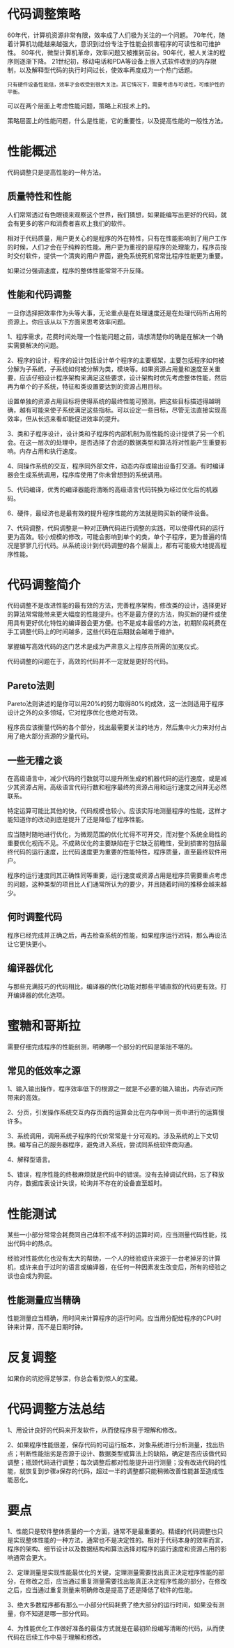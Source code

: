 # 代码调整策略

60年代，计算机资源非常有限，效率成了人们极为关注的一个问题。
70年代，随着计算机功能越来越强大，意识到过份专注于性能会损害程序的可读性和可维护性。
80年代，微型计算机革命，效率问题又被推到前台。90年代，被人关注的程序则逐渐下降。
21世纪初，移动电话和PDA等设备上嵌入式软件收到的内存限制，以及解释型代码的执行时间过长，使效率再度成为一个热门话题。

    只有硬件设备性能低，效率才会收受到很大关注。其它情况下，需要考虑与可读性，可维护性的平衡。

可以在两个层面上考虑性能问题，策略上和技术上的。

策略层面上的性能问题，什么是性能，它的重要性，以及提高性能的一般性方法。

# 性能概述

代码调整只是提高性能的一种方法。

## 质量特性和性能

人们常常透过有色眼镜来观察这个世界，我们猜想，如果能编写出更好的代码，就会有更多的客户和消费者喜欢上我们的软件。

相对于代码质量，用户更关心的是程序的外在特性，只有在性能影响到了用户工作的时候，人们才会在乎纯粹的性能。用户更为重视的是程序的处理能力，程序员按时交付软件，提供一个清爽的用户界面，避免系统死机常常比程序性能更为重要。

如果过分强调速度，程序的整体性能常常不升反降。

## 性能和代码调整

一旦你选择把效率作为头等大事，无论重点是在处理速度还是在处理代码所占用的资源上。你应该从以下方面来思考效率问题。

1、程序需求，花费时间处理一个性能问题之前，请想清楚你的确是在解决一个确实需要解决的问题。

2、程序的设计，程序的设计包括设计单个程序的主要框架，主要包括程序如何被分解为子系统，子系统如何被分解为类，模块等。如果资源占用量和速度至关重要，应该仔细设计程序架构来满足这些要求，设计架构时优先考虑整体性能，然后再为单个的子系统，特征和类设置要达到的资源占用目标。

设置单独的资源占用目标将使得系统的最终性能可预测。把这些目标描述得越明确，越有可能来使子系统满足这些指标。可以设定一些目标，尽管无法直接实现高效率，但从长远来看却能促进效率的提升。

3、类和子程序设计，设计类和子程序的内部机制为高性能的设计提供了另一个机会。在这一层次的处理中，是否选择了合适的数据类型和算法将对性能产生重要影响。内存占用和执行速度。

4、同操作系统的交互，程序同外部文件，动态内存或输出设备打交道。有时编译器会生成系统调用，程序库使用了你未曾想到的系统调用。

5、代码编译，优秀的编译器能将清晰的高级语言代码转换为经过优化后的机器码。

6、硬件，最经济也是最有效的提升程序性能的方法就是购买新的硬件设备。

7、代码调整，代码调整是一种对正确代码进行调整的实践，可以使得代码的运行更为高效。较小规模的修改，可能会影响到单个的类，单个子程序，更为普遍的情况是寥寥几行代码。从系统设计到代码调整的各个层面上，都有可能极大地提高程序性能。

# 代码调整简介

代码调整不是改进性能的最有效的方法，完善程序架构，修改类的设计，选择更好的算法常常能带来更大幅度的性能提升。也不是最方便的方法，购买新的硬件或使用具有更好优化特性的编译器会更方便。也不是成本最低的方法，初期阶段耗费在手工调整代码上的时间越多，这些代码在后期就会越难于维护。

掌握编写高效代码的这门艺术是成为严肃意义上程序员所需的加冕仪式。

代码调整的问题在于，高效的代码并不一定就是更好的代码。

## Pareto法则

Pareto法则讲述的是你可以用20%的努力取得80%的成效，这一法则适用于程序设计之外的众多领域，它对程序优化也绝对有效。

程序员应该衡量代码的各个部分，找出最需要关注的地方，然后集中火力来对付占用了绝大部分资源的少量代码。

## 一些无稽之谈

在高级语言中，减少代码的行数就可以提升所生成的机器代码的运行速度，或是减少其资源占用。高级语言代码行数和程序最终的资源占用和运行速度之间并无必然联系。

特定运算可能比其他的快，代码规模也较小。应该实际地测量程序的性能，这样才能知道你的改动到底是提升了还是降低了程序性能。

应当随时随地进行优化，为微观范围的优化忙得不可开交，而对整个系统全局性的重要优化视而不见。不成熟优化的主要缺陷在于它缺乏前瞻性，受到损害的包括最终代码的运行速度，比代码速度更为重要的性能特性，程序质量，直至最终软件用户。

程序的运行速度同其正确性同等重要，运行速度或资源占用是程序员需要重点考虑的问题，这种类型的项目比人们通常所认为的要少，并且随着时间的推移会越来越少。

## 何时调整代码

程序已经完成并正确之后，再去检查系统的性能，如果程序运行迟钝，那么再设法让它更快更小。


## 编译器优化

与那些充满技巧的代码相比，编译器的优化功能对那些平铺直叙的代码更有效。打开编译器的优化选项。

# 蜜糖和哥斯拉

需要仔细完成程序的性能剖测，明确哪一个部分的代码是笨拙不堪的。

## 常见的低效率之源

1、输入输出操作，程序效率低下的根源之一就是不必要的输入输出，内存访问所带来的高效。

2、分页，引发操作系统交互内存页面的运算会比在内存中同一页中进行的运算慢许多。

3、系统调用，调用系统子程序的代价常常是十分可观的。涉及系统的上下文切换。编写自己的服务器程序，避免进入系统，尝试同系统软件商沟通。

4、解释型语言。

5、错误，程序性能的终极麻烦就是代码中的错误。没有去掉调试代码，忘了释放内存，数据库表设计失误，轮询并不存在的设备直至超时。

# 性能测试

某些一小部分常常会耗费同自己体积不成不利的运算时间，应当测量代码性能，找出代码中的热点。

经验对性能优化也没有太大的帮助，一个人的经验或许来源于一台老掉牙的计算机，或许来自于过时的语言或编译器，在任何一种因素发生改变后，所有的经验之谈也会成为狗屁。

## 性能测量应当精确

性能测量应当精确，用时间来计算程序的运行时间。应当用分配给程序的CPU时钟来计算，而不是日期时钟。

# 反复调整

如果你的坑挖得足够深，你总会看到惊人的宝藏。

# 代码调整方法总结

1、用设计良好的代码来开发软件，从而使程序易于理解和修改。

2、如果程序性能很差，保存代码的可运行版本，对象系统进行分析测量，找出热点；判断性能拙劣是否源于设计、数据类型或算法上的缺陷，确定是否应该做代码调整；瓶颈代码进行调整；每次调整后都对性能提升进行测量；没有改进代码的性能，就恢复到步骤a保存的代码，超过一半的调整都只能稍微改善性能甚至造成性能恶化。

# 要点

1、性能只是软件整体质量的一个方面，通常不是最重要的。精细的代码调整也只是实现整体性能的一种方法，通常也不是决定性的。相对于代码本身的效率而言，程序的架构、细节设计以及数据结构和算法选择对程序的运行速度和资源占用的影响通常会更大。

2、定理测量是实现性能最优化的关键，定理测量需要找出真正决定程序性能的部分，在修改之后，应当通过重复测量需要找出能真正决定程序性能的部分，在修改之后，应当通过重复测量来明确修改是提高了还是降低了软件的性能。

3、绝大多数程序都有那么一小部分代码耗费了绝大部分的运行时间，如果没有测量，你不知道是哪一部分代码。

4、为性能优化工作做好准备的最佳方式就是在最初阶段编写清晰的代码，从而使代码在后续工作中易于理解和修改。





